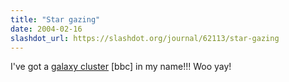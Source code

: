 ```yaml
---
title: "Star gazing"
date: 2004-02-16
slashdot_url: https://slashdot.org/journal/62113/star-gazing
---
```


<p>I've got a <a href="http://news.bbc.co.uk/1/hi/sci/tech/3490657.stm">galaxy cluster</a> [bbc] in my name!!! Woo yay!</p>

